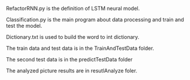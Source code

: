 RefactorRNN.py is the definition of LSTM neural model.

Classification.py is the main program about data processing and train and test the model.

Dictionary.txt is used to build the word to int dictionary. 

The train data and test data is in the TrainAndTestData folder.

The second test data is in the predictTestData folder

The analyzed picture results are in resutlAnalyze foler.
